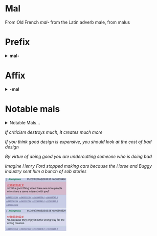 # Mal

From Old French _mal-_ from the Latin adverb male, from malus

# Prefix

<details><summary><b>mal-</b></summary>

1. evil
    - *mal*ism, *mal*influence
2. unhealthy, _harmful_
    - *mal*effect
3. unpleasant
    - *malodor*
4. incomplete, unfinished
    - *mal*descent
5. poorly, deficiently,
    - *mal*fed, *mal*nourished,
6 _not_
    - *mal*adherence, *malcontent*
</details>

# Affix

<details><summary><b>-mal</b></summary>
Dis*mal*, abyss*mal*
</details>

# Notable mals


<details><summary>Notable Mals&hellip;</summary>

- Malcontent
    - A world-weary cynic who tries to stand outside the worlds ugliness, while expressing his contempt for it, but gets sucked into it eventually (often to enact some revenge), [source](https://lukemckernan.com/2014/04/05/the-malcontent/)
(https://www.escholar.manchester.ac.uk/api/datastream?publicationPid=uk-ac-man-scw:317134&datastreamId=FULL-TEXT.PDF)
- Maligned
- Malware

</details>

_If criticism destroys much, it creates much more_

_If you think good design is expensive, you should look at the cost of bad design_

_By virtue of doing good you are undercutting someone who is doing bad_

_Imagine Henry Ford stopped making cars because the Horse and Buggy industry sent him a bunch of sob stories_

<img src=".pix/chan.webp" style="width: 200px; height: auto;"></p>
